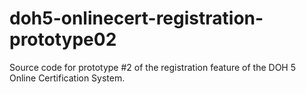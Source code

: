 # doh5-onlinecert-registration-prototype02
Source code for prototype #2 of the registration feature of the DOH 5 Online Certification System.
